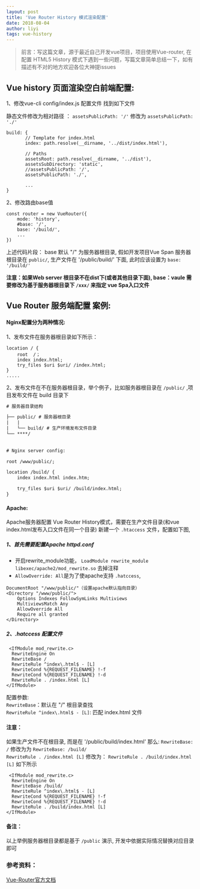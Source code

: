```yaml
---
layout: post
title: 'Vue Router History 模式渲染配置'
date: 2018-08-04
author: liyi
tags: vue-history
---
```



>前言：写这篇文章，源于最近自己开发vue项目，项目使用Vue-router, 在配置 HTML5 History 模式下遇到一些问题，写篇文章简单总结一下，如有描述有不对的地方欢迎各位大神提issues 


## Vue history 页面渲染空白前端配置:

1、修改vue-cli config/index.js 配置文件 找到如下文件

静态文件修改为相对路径 ： `assetsPublicPath: '/'` 修改为 `assetsPublicPath: './'` 
 ```code
 build: {
        // Template for index.html
        index: path.resolve(__dirname, '../dist/index.html'),

        // Paths
        assetsRoot: path.resolve(__dirname, '../dist'),
        assetsSubDirectory: 'static',
        //assetsPublicPath: '/',
        assetsPublicPath: './',
        
        ...
}
 ```

2、修改路由base值

```code
const router = new VueRouter({
    mode: 'history',
    #base: '/',    
    base: '/build/',   
    ...
})
```
上述代码片段： base 默认 "/" 为服务器根目录,  假如开发项目Vue Span 服务器根目录在  `public/`, 生产文件在 '/public/build/' 下面, 
此时应该设置为 `base: '/build/' `

**注意：如果Web server 根目录不在dist下(或者其他目录下面), base：vaule 需要修改为基于服务器根目录下  `/xxx/` 来指定 vue Spa入口文件**


## Vue Router 服务端配置 案例:

#### Nginx配置分为两种情况:

1、发布文件在服务器根目录如下所示：
``` code
location / {
    root  /；
    index index.html;
    try_files $uri $uri/ /index.html;
}
.....
``` 

2、发布文件在不在服务器根目录，举个例子，比如服务器根目录在 `/public/` ,项目发布文件在 build 目录下

```	html
# 服务器目录结构

├── public/ # 服务器根目录
|   |
|   └── build/ # 生产环境发布文件目录
└── ****/ 
    
    
# Nginx server config:

root /www/public/;

location /build/ {
    index index.html index.htm;

    try_files $uri $uri/ /build/index.html;
}
```

#### Apache:
Apache服务器配置 Vue Router History模式，需要在生产文件目录(和vue index.html发布入口文件在同一个目录) 新建一个 `.htaccess` 文件，配置如下图,

##### 1、首先需要配置Apache httpd.conf 
* 开启rewrite_module功能， `LoadModule rewrite_module libexec/apache2/mod_rewrite.so` 去掉注释
* `AllowOverride: All`是为了使apache支持 `.hatccess`,

```code
DocumentRoot "/www/public/"（设置apache默认指向目录）
<Directory "/www/public/">
    Options Indexes FollowSymLinks Multiviews
    MultiviewsMatch Any
    AllowOverride All
    Require all granted
</Directory>
```

##### 2、**.hatccess 配置文件**

```code
 <IfModule mod_rewrite.c>
  RewriteEngine On
  RewriteBase /
  RewriteRule ^index\.html$ - [L]
  RewriteCond %{REQUEST_FILENAME} !-f
  RewriteCond %{REQUEST_FILENAME} !-d
  RewriteRule . /index.html [L]
</IfModule>
```

配置参数:  
`RewriteBase`：默认在 "/" 根目录查找  
`RewriteRule ^index\.html$ - [L]`: 匹配 index.html 文件

#### 注意：
如果生产文件不在根目录, 而是在 '/public/build/index.html' 那么:
`RewriteBase: /` 修改为为 `RewriteBase: /build/`  
`RewriteRule . /index.html [L]` 修改为： `RewriteRule . /build/index.html [L]` 如下所示

```code
 <IfModule mod_rewrite.c>
  RewriteEngine On
  RewriteBase /build/
  RewriteRule ^index\.html$ - [L]
  RewriteCond %{REQUEST_FILENAME} !-f
  RewriteCond %{REQUEST_FILENAME} !-d
  RewriteRule . /build/index.html [L]
</IfModule>
```

#### 备注：
以上举例服务器根目录都是基于 `/public` 演示, 开发中依据实际情况替换对应目录即可


### 参考资料：

[Vue-Router官方文档](https://router.vuejs.org/zh/guide/essentials/history-mode.html)



















